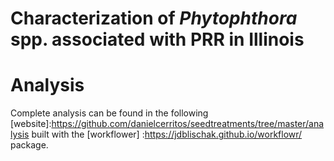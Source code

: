 # Characterization of _Phytophthora_ spp. associated with PRR in Illinois

# Analysis
Complete analysis can be found in the following [website]:https://github.com/danielcerritos/seedtreatments/tree/master/analysis built with the [workflower] :https://jdblischak.github.io/workflowr/ package. 
